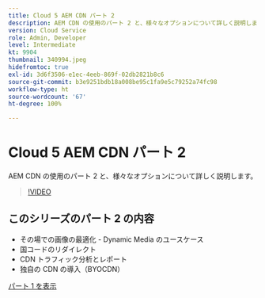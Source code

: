 ```yaml
---
title: Cloud 5 AEM CDN パート 2
description: AEM CDN の使用のパート 2 と、様々なオプションについて詳しく説明します。
version: Cloud Service
role: Admin, Developer
level: Intermediate
kt: 9904
thumbnail: 340994.jpeg
hidefromtoc: true
exl-id: 3d6f3506-e1ec-4eeb-869f-02db2821b8c6
source-git-commit: b3e9251bdb18a008be95c1fa9e5c79252a74fc98
workflow-type: ht
source-wordcount: '67'
ht-degree: 100%

---
```


# Cloud 5 AEM CDN パート 2

AEM CDN の使用のパート 2 と、様々なオプションについて詳しく説明します。

>[!VIDEO](https://video.tv.adobe.com/v/340994?quality=12&learn=on)

## このシリーズのパート 2 の内容

+ その場での画像の最適化 - Dynamic Media のユースケース
+ 国コードのリダイレクト
+ CDN トラフィック分析とレポート
+ 独自の CDN の導入（BYOCDN）

[パート 1 を表示](cloud5-aem-cdn-part1.md)